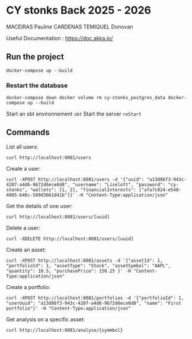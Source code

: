 # CY stonks Back 2025 - 2026

MACEIRAS Pauline  CARDENAS TEMIQUEL Donovan

Useful Documentation :
https://doc.akka.io/

## Run the project

    docker-compose up --build

### Restart the database

`docker-compose down
docker volume rm cy-stonks_postgres_data
docker-compose up --build`

Start an sbt environnement `sbt`
Start the server `reStart`

## Commands

List all users:

    curl http://localhost:8081/users

Create a user:

    curl -XPOST http://localhost:8081/users -d '{"uuid": "a13d86f3-943c-4207-a4d6-9672d6ece0d8", "username": "Liselott", "password": "cy-stonks", "wallets": [1, 2], "financialInterests": ["afa7c024-e548-4085-b46c-589d3661d41b"]}' -H "Content-Type:application/json"

Get the details of one user:

    curl http://localhost:8081/users/[uuid]
Delete a user:

    curl -XDELETE http://localhost:8081/users/[uuid]


Create an asset:

    curl -XPOST http://localhost:8081/assets -d '{"assetId": 1, "portfolioId": 1, "assetType": "Stock", "assetSymbol": "AAPL", "quantity": 10.5, "purchasePrice": 150.25 }' -H "Content-Type:application/json"


Create a portfolio:

    curl -XPOST http://localhost:8081/portfolios -d '{"portfolioId": 1, "userUuid": "a13d86f3-943c-4207-a4d6-9672d6ece0d8", "name": "First portfolio"}' -H "Content-Type:application/json"


Get analysis on a specific asset:

    curl http://localhost:8081/analyse/{symmbol}